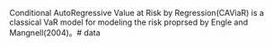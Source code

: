   Conditional AutoRegressive Value at Risk by Regression(CAViaR) is a classical VaR model for modeling the risk proprsed by 
Engle and Mangnell(2004)。# data
